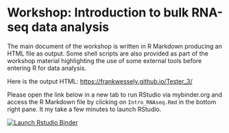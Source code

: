 # Workshop: Introduction to bulk RNA-seq data analysis

The main document of the workshop is written in R Markdown producing an HTML file as output.
Some shell scripts are also provided as part of the workshop material highlighting the use of some external tools before entering R for data analysis.

Here is the output HTML: https://frankwessely.github.io/Tester_3/

Please open the link below in a new tab to run RStudio via mybinder.org and access the R Markdown file by clicking on `Intro_RNAseq.Rmd` in the bottom right pane.
It my take a few minutes to launch RStudio.

<!-- badges: start -->
[![Launch Rstudio Binder](http://mybinder.org/badge_logo.svg)](https://mybinder.org/v2/gh/frankwessely/Tester_3/main?urlpath=rstudio)
<!-- badges: end -->
